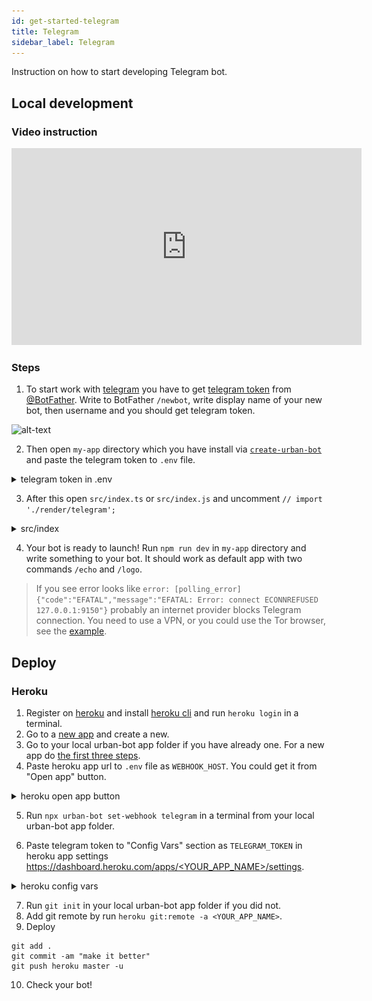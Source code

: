 ```yaml
---
id: get-started-telegram
title: Telegram
sidebar_label: Telegram
---
```


Instruction on how to start developing Telegram bot.

## Local development
### Video instruction

<iframe width="560" height="315" src="https://www.youtube.com/embed/WqyOCZMDSpg" frameborder="0" allow="accelerometer; autoplay; encrypted-media; gyroscope; picture-in-picture" allowfullscreen></iframe>

### Steps

1. To start work with <a href="https://telegram.org/" target="_blank">telegram</a> you have to get <a href="https://core.telegram.org/bots#6-botfather" target="_blank">telegram token</a>
from <a href="https://t.me/botfather" target="_blank">@BotFather</a>. Write to BotFather `/newbot`, write display name of your new bot, then username and you should get telegram token.

![alt-text](assets/telegram-token.gif)

2. Then open `my-app` directory which you have install via [`create-urban-bot`](intro.html#installation) and paste the telegram token to `.env` file.
<details>
<summary>telegram token in .env</summary>
![telegram-token-env](assets/telegram-token-env.png)
</details>

3. After this open `src/index.ts` or `src/index.js` and uncomment `// import './render/telegram';`
<details>
<summary>src/index</summary>
![telegram-token-env](assets/telegram-render.png)
</details>

4. Your bot is ready to launch! Run `npm run dev` in `my-app` directory and write something to your bot. It should work as default app with two commands `/echo` and `/logo`.

> If you see error looks like 
> `error: [polling_error] {"code":"EFATAL","message":"EFATAL: Error: connect ECONNREFUSED 127.0.0.1:9150"}`
> probably an internet provider blocks Telegram connection. You need to use a VPN, or you could use the Tor browser, see the [example](https://github.com/urban-bot/urban-bot/tree/master/examples/telegram-proxy-tor).

## Deploy
### Heroku
1. Register on <a href="https://www.heroku.com" target="_blank">heroku</a> and install <a href="https://devcenter.heroku.com/articles/heroku-cli" target="_blank">heroku cli</a> and run `heroku login` in a terminal.
2. Go to a <a href="https://dashboard.heroku.com/new-app" target="_blank">new app</a> and create a new.
3. Go to your local urban-bot app folder if you have already one. For a new app do [the first three steps](#steps).
4. Paste heroku app url to `.env` file as `WEBHOOK_HOST`. You could get it from "Open app" button.
<details>
<summary>heroku open app button</summary>
![heroku-open-app](assets/heroku-open-app.png)
</details>

5. Run `npx urban-bot set-webhook telegram` in a terminal from your local urban-bot app folder.

6. Paste telegram token to "Config Vars" section as `TELEGRAM_TOKEN` in heroku app settings [https://dashboard.heroku.com/apps/<YOUR_APP_NAME>/settings](https://dashboard.heroku.com/apps/<YOUR_APP_NAME>/settings).
<details>
<summary>heroku config vars</summary>
![heroku-config-vars](assets/heroku-config-vars.png)
</details>

7. Run `git init` in your local urban-bot app folder if you did not.
8. Add git remote by run `heroku git:remote -a <YOUR_APP_NAME>`.
9. Deploy
```shell
git add .
git commit -am "make it better"
git push heroku master -u
```
10. Check your bot!

